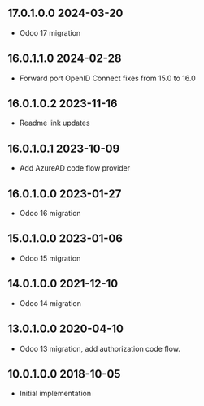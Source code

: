 ## 17.0.1.0.0 2024-03-20

- Odoo 17 migration

## 16.0.1.1.0 2024-02-28

- Forward port OpenID Connect fixes from 15.0 to 16.0

## 16.0.1.0.2 2023-11-16

- Readme link updates

## 16.0.1.0.1 2023-10-09

- Add AzureAD code flow provider

## 16.0.1.0.0 2023-01-27

- Odoo 16 migration

## 15.0.1.0.0 2023-01-06

- Odoo 15 migration

## 14.0.1.0.0 2021-12-10

- Odoo 14 migration

## 13.0.1.0.0 2020-04-10

- Odoo 13 migration, add authorization code flow.

## 10.0.1.0.0 2018-10-05

- Initial implementation
